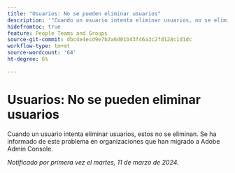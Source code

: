 ```yaml
---
title: "Usuarios: No se pueden eliminar usuarios"
description: '"Cuando un usuario intenta eliminar usuarios, no se eliminan. Se ha informado de este problema en organizaciones que han migrado a Adobe Admin Console".'
hidefromtoc: true
feature: People Teams and Groups
source-git-commit: dbc4e4ecd9e7b2a6d01b43f46a3c2fd128c1d1dc
workflow-type: tm+mt
source-wordcount: '64'
ht-degree: 6%

---
```



# Usuarios: No se pueden eliminar usuarios

Cuando un usuario intenta eliminar usuarios, estos no se eliminan. Se ha informado de este problema en organizaciones que han migrado a Adobe Admin Console.

_Notificado por primera vez el martes, 11 de marzo de 2024._
